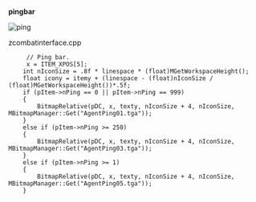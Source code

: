 <b>pingbar</b></br>

![ping](https://i.imgur.com/pctLi3T.png)

zcombatinterface.cpp

         // Ping bar.         
         x = ITEM_XPOS[5];
        int nIconSize = .8f * linespace * (float)MGetWorkspaceHeight();
        float icony = itemy + (linespace - (float)nIconSize / (float)MGetWorkspaceHeight())*.5f;
        if (pItem->nPing == 0 || pItem->nPing == 999)
        {
            BitmapRelative(pDC, x, texty, nIconSize + 4, nIconSize, MBitmapManager::Get("AgentPing01.tga"));
        }
        else if (pItem->nPing >= 250)
        {
            BitmapRelative(pDC, x, texty, nIconSize + 4, nIconSize, MBitmapManager::Get("AgentPing03.tga"));
        }
        else if (pItem->nPing >= 1)
        {
            BitmapRelative(pDC, x, texty, nIconSize + 4, nIconSize, MBitmapManager::Get("AgentPing05.tga"));
        }
